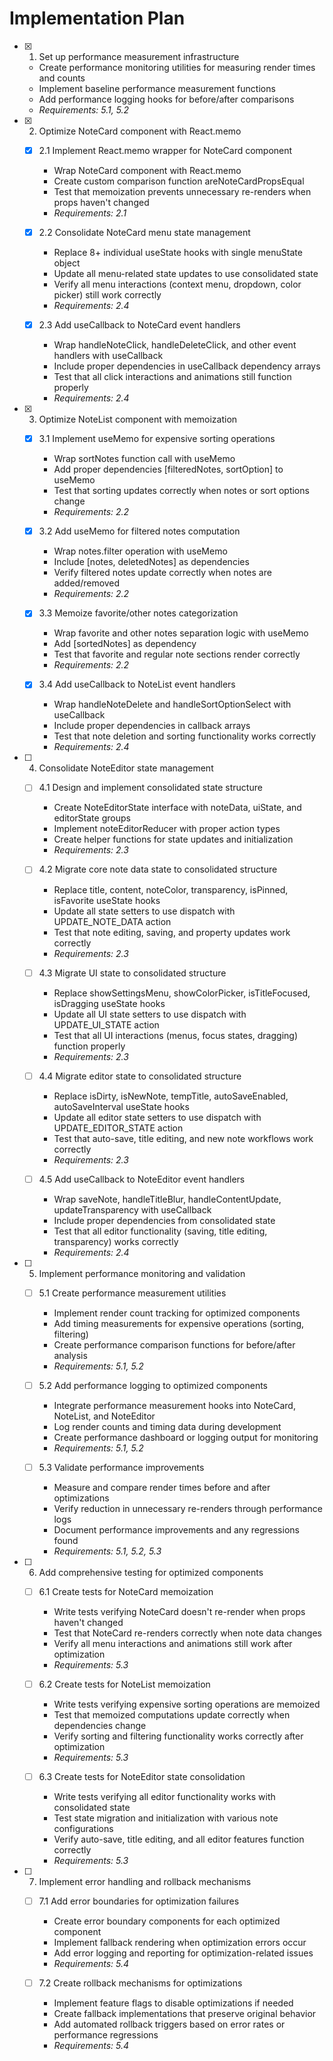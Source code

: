 # Implementation Plan

- [x] 1. Set up performance measurement infrastructure
  - Create performance monitoring utilities for measuring render times and counts
  - Implement baseline performance measurement functions
  - Add performance logging hooks for before/after comparisons
  - _Requirements: 5.1, 5.2_

- [x] 2. Optimize NoteCard component with React.memo
  - [x] 2.1 Implement React.memo wrapper for NoteCard component
    - Wrap NoteCard component with React.memo
    - Create custom comparison function areNoteCardPropsEqual
    - Test that memoization prevents unnecessary re-renders when props haven't changed
    - _Requirements: 2.1_

  - [x] 2.2 Consolidate NoteCard menu state management
    - Replace 8+ individual useState hooks with single menuState object
    - Update all menu-related state updates to use consolidated state
    - Verify all menu interactions (context menu, dropdown, color picker) still work correctly
    - _Requirements: 2.4_

  - [x] 2.3 Add useCallback to NoteCard event handlers
    - Wrap handleNoteClick, handleDeleteClick, and other event handlers with useCallback
    - Include proper dependencies in useCallback dependency arrays
    - Test that all click interactions and animations still function properly
    - _Requirements: 2.4_

- [x] 3. Optimize NoteList component with memoization
  - [x] 3.1 Implement useMemo for expensive sorting operations
    - Wrap sortNotes function call with useMemo
    - Add proper dependencies [filteredNotes, sortOption] to useMemo
    - Test that sorting updates correctly when notes or sort options change
    - _Requirements: 2.2_

  - [x] 3.2 Add useMemo for filtered notes computation
    - Wrap notes.filter operation with useMemo
    - Include [notes, deletedNotes] as dependencies
    - Verify filtered notes update correctly when notes are added/removed
    - _Requirements: 2.2_

  - [x] 3.3 Memoize favorite/other notes categorization
    - Wrap favorite and other notes separation logic with useMemo
    - Add [sortedNotes] as dependency
    - Test that favorite and regular note sections render correctly
    - _Requirements: 2.2_

  - [x] 3.4 Add useCallback to NoteList event handlers
    - Wrap handleNoteDelete and handleSortOptionSelect with useCallback
    - Include proper dependencies in callback arrays
    - Test that note deletion and sorting functionality works correctly
    - _Requirements: 2.4_

- [ ] 4. Consolidate NoteEditor state management
  - [ ] 4.1 Design and implement consolidated state structure
    - Create NoteEditorState interface with noteData, uiState, and editorState groups
    - Implement noteEditorReducer with proper action types
    - Create helper functions for state updates and initialization
    - _Requirements: 2.3_

  - [ ] 4.2 Migrate core note data state to consolidated structure
    - Replace title, content, noteColor, transparency, isPinned, isFavorite useState hooks
    - Update all state setters to use dispatch with UPDATE_NOTE_DATA action
    - Test that note editing, saving, and property updates work correctly
    - _Requirements: 2.3_

  - [ ] 4.3 Migrate UI state to consolidated structure
    - Replace showSettingsMenu, showColorPicker, isTitleFocused, isDragging useState hooks
    - Update all UI state setters to use dispatch with UPDATE_UI_STATE action
    - Test that all UI interactions (menus, focus states, dragging) function properly
    - _Requirements: 2.3_

  - [ ] 4.4 Migrate editor state to consolidated structure
    - Replace isDirty, isNewNote, tempTitle, autoSaveEnabled, autoSaveInterval useState hooks
    - Update all editor state setters to use dispatch with UPDATE_EDITOR_STATE action
    - Test that auto-save, title editing, and new note workflows work correctly
    - _Requirements: 2.3_

  - [ ] 4.5 Add useCallback to NoteEditor event handlers
    - Wrap saveNote, handleTitleBlur, handleContentUpdate, updateTransparency with useCallback
    - Include proper dependencies from consolidated state
    - Test that all editor functionality (saving, title editing, transparency) works correctly
    - _Requirements: 2.4_

- [ ] 5. Implement performance monitoring and validation
  - [ ] 5.1 Create performance measurement utilities
    - Implement render count tracking for optimized components
    - Add timing measurements for expensive operations (sorting, filtering)
    - Create performance comparison functions for before/after analysis
    - _Requirements: 5.1, 5.2_

  - [ ] 5.2 Add performance logging to optimized components
    - Integrate performance measurement hooks into NoteCard, NoteList, and NoteEditor
    - Log render counts and timing data during development
    - Create performance dashboard or logging output for monitoring
    - _Requirements: 5.1, 5.2_

  - [ ] 5.3 Validate performance improvements
    - Measure and compare render times before and after optimizations
    - Verify reduction in unnecessary re-renders through performance logs
    - Document performance improvements and any regressions found
    - _Requirements: 5.1, 5.2, 5.3_

- [ ] 6. Add comprehensive testing for optimized components
  - [ ] 6.1 Create tests for NoteCard memoization
    - Write tests verifying NoteCard doesn't re-render when props haven't changed
    - Test that NoteCard re-renders correctly when note data changes
    - Verify all menu interactions and animations still work after optimization
    - _Requirements: 5.3_

  - [ ] 6.2 Create tests for NoteList memoization
    - Write tests verifying expensive sorting operations are memoized
    - Test that memoized computations update correctly when dependencies change
    - Verify sorting and filtering functionality works correctly after optimization
    - _Requirements: 5.3_

  - [ ] 6.3 Create tests for NoteEditor state consolidation
    - Write tests verifying all editor functionality works with consolidated state
    - Test state migration and initialization with various note configurations
    - Verify auto-save, title editing, and all editor features function correctly
    - _Requirements: 5.3_

- [ ] 7. Implement error handling and rollback mechanisms
  - [ ] 7.1 Add error boundaries for optimization failures
    - Create error boundary components for each optimized component
    - Implement fallback rendering when optimization errors occur
    - Add error logging and reporting for optimization-related issues
    - _Requirements: 5.4_

  - [ ] 7.2 Create rollback mechanisms for optimizations
    - Implement feature flags to disable optimizations if needed
    - Create fallback implementations that preserve original behavior
    - Add automated rollback triggers based on error rates or performance regressions
    - _Requirements: 5.4_